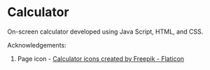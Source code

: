 # Calculator
On-screen calculator developed using Java Script, HTML, and CSS.

Acknowledgements:
1. Page icon - <a href="https://www.flaticon.com/free-icons/calculator" title="calculator icons">Calculator icons created by Freepik - Flaticon</a>